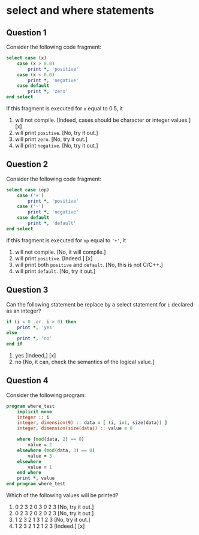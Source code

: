 # select and where statements

## Question 1

Consider the following code fragment:
~~~~fortran
select case (x)
    case (x > 0.0)
        print *, 'positive'
    case (x < 0.0)
        print *, 'negative'
    case default
        print *, 'zero'
end select
~~~~
If this fragment is executed for `x` equal to 0.5, it
1. will not compile. [Indeed, cases should be character or integer values.] [x]
1. will print `positive`. [No, try it out.]
1. will print `zero`. [No, try it out.]
1. will print `negative`. [No, try it out.]


## Question 2

Consider the following code fragment:
~~~~fortran
select case (op)
    case ('+')
        print *, 'positive'
    case ('-')
        print *, 'negative'
    case default
        print *, 'default'
end select
~~~~
If this fragment is executed for `op` equal to `'+'`, it
1. will not compile. [No, it will compile.]
1. will print `positive`. [Indeed.] [x]
1. will print both `positive`  and `default`. [No, this is not C/C++.]
1. will print `default`. [No, try it out.]


## Question 3

Can the following statement be replace by a select statement for `i` declared as an integer?
~~~~fortran
if (i < 0 .or. i > 0) then
    print *, 'yes'
else
    print *, 'no'
end if
~~~~
1. yes [Indeed,] [x]
1. no [No, it can, check the semantics of the logical value.]


## Question 4

Consider the following program:
~~~~fortran
program where_test
    implicit none
    integer :: i
    integer, dimension(9) :: data = [ (i, i=1, size(data)) ]
    integer, dimension(size(data)) :: value = 0

    where (mod(data, 2) == 0)
        value = 2
    elsewhere (mod(data, 3) == 0)
        value = 3
    elsewhere
        value = 1
    end where
    print *, value
end program where_test
~~~~
Which of the following values will be printed?
1. 0 2 3 2 0 3 0 2 3 [No, try it out.]
1. 0 2 3 2 0 2 0 2 3 [No, try it out.]
1. 1 2 3 2 1 3 1 2 3 [No, try it out.]
1. 1 2 3 2 1 2 1 2 3 [Indeed.] [x]
